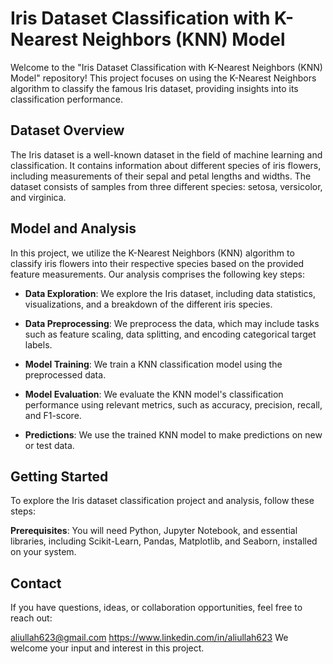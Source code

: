 # Iris Dataset Classification with K-Nearest Neighbors (KNN) Model

Welcome to the "Iris Dataset Classification with K-Nearest Neighbors (KNN) Model" repository! This project focuses on using the K-Nearest Neighbors algorithm to classify the famous Iris dataset, providing insights into its classification performance.

## Dataset Overview

The Iris dataset is a well-known dataset in the field of machine learning and classification. It contains information about different species of iris flowers, including measurements of their sepal and petal lengths and widths. The dataset consists of samples from three different species: setosa, versicolor, and virginica.

## Model and Analysis

In this project, we utilize the K-Nearest Neighbors (KNN) algorithm to classify iris flowers into their respective species based on the provided feature measurements. Our analysis comprises the following key steps:

- **Data Exploration**: We explore the Iris dataset, including data statistics, visualizations, and a breakdown of the different iris species.

- **Data Preprocessing**: We preprocess the data, which may include tasks such as feature scaling, data splitting, and encoding categorical target labels.

- **Model Training**: We train a KNN classification model using the preprocessed data.

- **Model Evaluation**: We evaluate the KNN model's classification performance using relevant metrics, such as accuracy, precision, recall, and F1-score.

- **Predictions**: We use the trained KNN model to make predictions on new or test data.

## Getting Started

To explore the Iris dataset classification project and analysis, follow these steps:

**Prerequisites**: You will need Python, Jupyter Notebook, and essential libraries, including Scikit-Learn, Pandas, Matplotlib, and Seaborn, installed on your system.

## Contact
If you have questions, ideas, or collaboration opportunities, feel free to reach out:

aliullah623@gmail.com
https://www.linkedin.com/in/aliullah623
We welcome your input and interest in this project.
